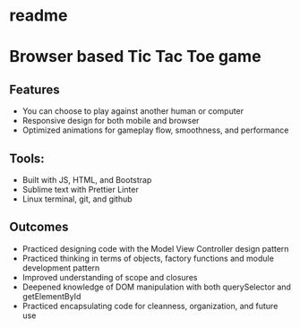 # readme
# Browser based Tic Tac Toe game
## Features
- You can choose to play against another human or computer
- Responsive design for both mobile and browser
- Optimized animations for gameplay flow, smoothness, and performance

## Tools:
- Built with JS, HTML, and Bootstrap
- Sublime text with Prettier Linter
- Linux terminal, git, and github

## Outcomes
- Practiced designing code with the Model View Controller design pattern 
- Practiced thinking in terms of objects, factory functions and module development pattern
- Improved understanding of scope and closures
- Deepened knowledge of DOM manipulation with both querySelector and getElementById
- Practiced encapsulating code for cleanness, organization, and future use
